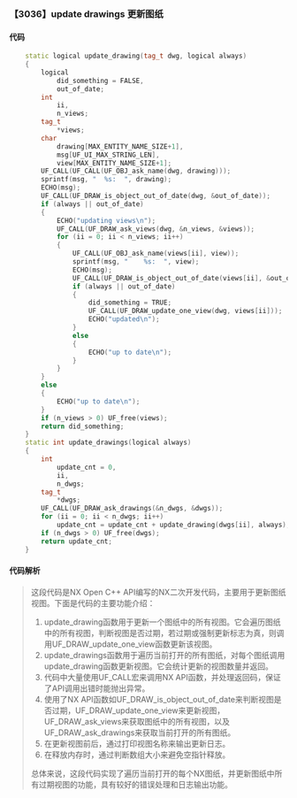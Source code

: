 ### 【3036】update drawings 更新图纸

#### 代码

```cpp
    static logical update_drawing(tag_t dwg, logical always)  
    {  
        logical  
            did_something = FALSE,  
            out_of_date;  
        int  
            ii,  
            n_views;  
        tag_t  
            *views;  
        char  
            drawing[MAX_ENTITY_NAME_SIZE+1],  
            msg[UF_UI_MAX_STRING_LEN],  
            view[MAX_ENTITY_NAME_SIZE+1];  
        UF_CALL(UF_CALL(UF_OBJ_ask_name(dwg, drawing)));  
        sprintf(msg, "  %s:  ", drawing);  
        ECHO(msg);  
        UF_CALL(UF_DRAW_is_object_out_of_date(dwg, &out_of_date));  
        if (always || out_of_date)  
        {  
            ECHO("updating views\n");  
            UF_CALL(UF_DRAW_ask_views(dwg, &n_views, &views));  
            for (ii = 0; ii < n_views; ii++)  
            {  
                UF_CALL(UF_OBJ_ask_name(views[ii], view));  
                sprintf(msg, "    %s:  ", view);  
                ECHO(msg);  
                UF_CALL(UF_DRAW_is_object_out_of_date(views[ii], &out_of_date));  
                if (always || out_of_date)  
                {  
                    did_something = TRUE;  
                    UF_CALL(UF_DRAW_update_one_view(dwg, views[ii]));  
                    ECHO("updated\n");  
                }  
                else  
                {  
                    ECHO("up to date\n");  
                }  
            }  
        }  
        else  
        {  
            ECHO("up to date\n");  
        }  
        if (n_views > 0) UF_free(views);  
        return did_something;  
    }  
    static int update_drawings(logical always)  
    {  
        int  
            update_cnt = 0,  
            ii,  
            n_dwgs;  
        tag_t  
            *dwgs;  
        UF_CALL(UF_DRAW_ask_drawings(&n_dwgs, &dwgs));  
        for (ii = 0; ii < n_dwgs; ii++)  
            update_cnt = update_cnt + update_drawing(dwgs[ii], always);  
        if (n_dwgs > 0) UF_free(dwgs);  
        return update_cnt;  
    }

```

#### 代码解析

> 这段代码是NX Open C++ API编写的NX二次开发代码，主要用于更新图纸视图。下面是代码的主要功能介绍：
>
> 1. update_drawing函数用于更新一个图纸中的所有视图。它会遍历图纸中的所有视图，判断视图是否过期，若过期或强制更新标志为真，则调用UF_DRAW_update_one_view函数更新该视图。
> 2. update_drawings函数用于遍历当前打开的所有图纸，对每个图纸调用update_drawing函数更新视图。它会统计更新的视图数量并返回。
> 3. 代码中大量使用UF_CALL宏来调用NX API函数，并处理返回码，保证了API调用出错时能抛出异常。
> 4. 使用了NX API函数如UF_DRAW_is_object_out_of_date来判断视图是否过期，UF_DRAW_update_one_view来更新视图，UF_DRAW_ask_views来获取图纸中的所有视图，以及UF_DRAW_ask_drawings来获取当前打开的所有图纸。
> 5. 在更新视图前后，通过打印视图名称来输出更新日志。
> 6. 在释放内存时，通过判断数组大小来避免空指针释放。
>
> 总体来说，这段代码实现了遍历当前打开的每个NX图纸，并更新图纸中所有过期视图的功能，具有较好的错误处理和日志输出功能。
>
